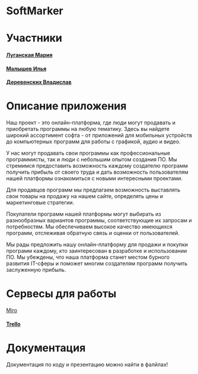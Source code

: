 # SoftMarker

# Участники

#### [Луганская Мария](https://github.com/ccitygril)

#### [Малышев Илья](https://github.com/oversizeheart)

#### [Деревенских Владислав]()
# Описание приложения 
Наш проект - это онлайн-платформа, где люди могут продавать и приобретать программы на любую тематику. Здесь вы найдете широкий ассортимент софта - от приложений для мобильных устройств до компьютерных программ для работы с графикой, аудио и видео.

У нас могут продавать свои программы как профессиональные программисты, так и люди с небольшим опытом создания ПО. Мы стремимся предоставить возможность каждому создателю программ получить прибыль от своего труда и дать возможность пользователям нашей платформы ознакомиться с новыми интересными проектами.

Для продавцов программ мы предлагаем возможность выставлять свои товары на продажу на нашем сайте, определять цены и маркетинговые стратегии.

Покупатели программ нашей платформы могут выбирать из разнообразных вариантов программы, соответствующие их запросам и потребностям. Мы обеспечиваем высокое качество имеющихся программ, отслеживая обратную связь и оценки от пользователей.

Мы рады предложить нашу онлайн-платформу для продажи и покупки программ каждому, кто заинтересован в разработке и использовании ПО. Мы убеждены, что наша платформа станет местом бурного развития IT-сферы и поможет многим создателям программ получить заслуженную прибыль.
# Сервесы для работы 
[Miro](https://miro.com/welcomeonboard/Z0pORHI5S0JTVXJDVGxuM0FnWjRVdzA2Y29OQzhvR1F5VFUyVk5PRHJ4ZjFGVFJDcXhSczlTV2Y4Z0RsTjFTSHwzMDc0NDU3MzY1NjMwMDczMTI1fDI=?share_link_id=775760437659)
#### [Trello](https://trello.com/invite/b/oJFJpPDc/ATTIc6d67c0a8675fa027fdaa8bc59354852746A3A41/kanban-доска)

# Документация

Документация по коду и презентацию можно найти в фалйлах!

